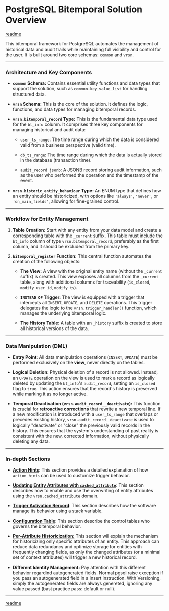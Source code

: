 # PostgreSQL Bitemporal Solution Overview
[readme](../README.md)

This bitemporal framework for PostgreSQL automates the management of historical data and audit trails while maintaining full visibility and control for the user. It is built around two core schemas: `common` and `vrsn`.

---

### Architecture and Key Components

* **`common` Schema:** Contains essential utility functions and data types that support the solution, such as `common.key_value_list` for handling structured data.

* **`vrsn` Schema:** This is the core of the solution. It defines the logic, functions, and data types for managing bitemporal records.

* **`vrsn.bitemporal_record` Type:** This is the fundamental data type used for the `bt_info` column. It comprises three key components for managing historical and audit data:

    * `user_ts_range`: The time range during which the data is considered valid from a business perspective (valid time).

    * `db_ts_range`: The time range during which the data is actually stored in the database (transaction time).

    * `audit_record jsonb`: A JSONB record storing audit information, such as the user who performed the operation and the timestamp of the event.

* **`vrsn.historic_entity_behaviour` Type:** An ENUM type that defines how an entity should be historicized, with options like `'always'`, `'never'`, or `'on_main_fields'`, allowing for fine-grained control.

---

### Workflow for Entity Management

1.  **Table Creation:** Start with any entity from your data model and create a corresponding table with the `_current` suffix. This table must include the `bt_info` column of type `vrsn.bitemporal_record`, preferably as the first column, and it should be excluded from the primary key.

2.  **`bitemporal_register` Function:** This central function automates the creation of the following objects:

    * **The View:** A view with the original entity name (without the `_current` suffix) is created. This view exposes all columns from the `_current` table, along with additional columns for traceability (`is_closed`, `modify_user_id`, `modify_ts`).

    * **`INSTEAD OF` Trigger:** The view is equipped with a trigger that intercepts all `INSERT`, `UPDATE`, and `DELETE` operations. This trigger delegates the logic to the `vrsn.trigger_handler()` function, which manages the underlying bitemporal logic.

    * **The History Table:** A table with an `_history` suffix is created to store all historical versions of the data.

---

### Data Manipulation (DML)

* **Entry Point:** All data manipulation operations (`INSERT`, `UPDATE`) must be performed exclusively on the **view**, never directly on the tables.

* **Logical Deletion:** Physical deletion of a record is not allowed. Instead, an `UPDATE` operation on the view is used to mark a record as logically deleted by updating the `bt_info`'s `audit_record`, setting an `is_closed` flag to `true`. This action ensures that the record's history is preserved while marking it as no longer active.

* **Temporal Deactivation (`vrsn.audit_record__deactivate`):** This function is crucial for **retroactive corrections** that rewrite a new temporal line. If a new modification is introduced with a `user_ts_range` that overlaps or precedes existing history, `vrsn.audit_record__deactivate` is used to logically "deactivate" or "close" the previously valid records in the history. This ensures that the system's understanding of past reality is consistent with the new, corrected information, without physically deleting any data.

---

### In-depth Sections

* [**Action Hints**](action_hints.md): This section provides a detailed explanation of how `action_hints` can be used to customize trigger behavior.

* [**Updating Entity Attributes with `cached_attribute`**](object_field_behavior.md): This section describes how to enable and use the overwriting of entity attributes using the `vrsn.cached_attribute` domain.

* [**Trigger Activation Rercord**](tar.md): This section describes how the software manage its behavior using a stack variable. 

* [**Configuration Table**](configuration_table.md): This section describe the control tables who governs the bitemporal behavior.

* [**Per-Attribute Historicization:**](attribute_versioning.md) This section will explain the mechanism for historicizing only specific attributes of an entity. This approach can reduce data redundancy and optimize storage for entities with frequently changing fields, as only the changed attributes (or a minimal set of context attributes) will trigger a new historical record.

* **Different Identity Management:** Pay attention with this different behavior regardind autogenerated fields. Normal pgsql raise exception if you pass an autogenerated field in a insert instruction. With Versioning, simply the autogenerated fields are always genereted, ignoring any value passed (bast practice pass: default or null).

---

[readme](../README.md)
